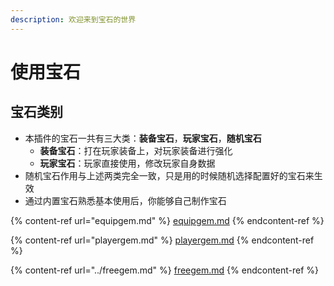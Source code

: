 ```yaml
---
description: 欢迎来到宝石的世界
---
```


# 使用宝石

## 宝石类别

* 本插件的宝石一共有三大类：**装备宝石**，**玩家宝石**，**随机宝石**
  * **装备宝石**：打在玩家装备上，对玩家装备进行强化
  * **玩家宝石**：玩家直接使用，修改玩家自身数据
* 随机宝石作用与上述两类完全一致，只是用的时候随机选择配置好的宝石来生效
* 通过内置宝石熟悉基本使用后，你能够自己制作宝石

{% content-ref url="equipgem.md" %}
[equipgem.md](equipgem.md)
{% endcontent-ref %}

{% content-ref url="playergem.md" %}
[playergem.md](playergem.md)
{% endcontent-ref %}

{% content-ref url="../freegem.md" %}
[freegem.md](../freegem.md)
{% endcontent-ref %}
